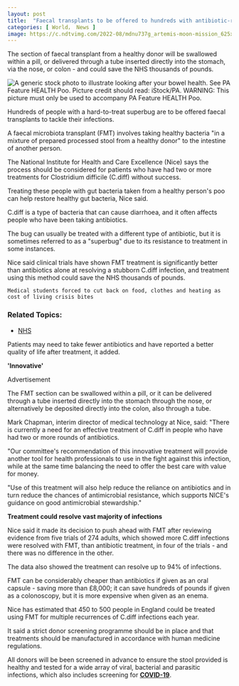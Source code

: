 ```yaml
---
layout: post
title:  "Faecal transplants to be offered to hundreds with antibiotic-resistant superbug: Official"
categories: [ World， News ]
image: https://c.ndtvimg.com/2022-08/mdnu737g_artemis-moon-mission_625x300_29_August_22.jpg
---
```

The section of faecal transplant from a healthy donor will be swallowed within a pill, or delivered through a tube inserted directly into the stomach, via the nose, or colon - and could save the NHS thousands of pounds.

![A generic stock photo to illustrate looking after your bowel health. See PA Feature HEALTH Poo. Picture credit should read: iStock/PA. WARNING: This picture must only be used to accompany PA Feature HEALTH Poo.](https://e3.365dm.com/22/08/768x432/skynews-health-poo-transplant_5881514.jpg?20220830192932)

Hundreds of people with a hard-to-treat superbug are to be offered faecal transplants to tackle their infections.

A faecal microbiota transplant (FMT) involves taking healthy bacteria "in a mixture of prepared processed stool from a healthy donor" to the intestine of another person.

The National Institute for Health and Care Excellence (Nice) says the process should be considered for patients who have had two or more treatments for Clostridium difficile (C.diff) without success.

Treating these people with gut bacteria taken from a healthy person's poo can help restore healthy gut bacteria, Nice said.

C.diff is a type of bacteria that can cause diarrhoea, and it often affects people who have been taking antibiotics.

The bug can usually be treated with a different type of antibiotic, but it is sometimes referred to as a "superbug" due to its resistance to treatment in some instances.

Nice said clinical trials have shown FMT treatment is significantly better than antibiotics alone at resolving a stubborn C.diff infection, and treatment using this method could save the NHS thousands of pounds.


    
    Medical students forced to cut back on food, clothes and heating as cost of living crisis bites
    

### Related Topics:

-   [NHS](https://news.sky.com/topic/nhs-5893)

Patients may need to take fewer antibiotics and have reported a better quality of life after treatment, it added.

**'Innovative'**

Advertisement

The FMT section can be swallowed within a pill, or it can be delivered through a tube inserted directly into the stomach through the nose, or alternatively be deposited directly into the colon, also through a tube.

Mark Chapman, interim director of medical technology at Nice, said: "There is currently a need for an effective treatment of C.diff in people who have had two or more rounds of antibiotics.

"Our committee's recommendation of this innovative treatment will provide another tool for health professionals to use in the fight against this infection, while at the same time balancing the need to offer the best care with value for money.

"Use of this treatment will also help reduce the reliance on antibiotics and in turn reduce the chances of antimicrobial resistance, which supports NICE's guidance on good antimicrobial stewardship."

**Treatment could resolve vast majority of infections**

Nice said it made its decision to push ahead with FMT after reviewing evidence from five trials of 274 adults, which showed more C.diff infections were resolved with FMT, than antibiotic treatment, in four of the trials - and there was no difference in the other.

The data also showed the treatment can resolve up to 94% of infections.

FMT can be considerably cheaper than antibiotics if given as an oral capsule - saving more than £8,000; it can save hundreds of pounds if given as a colonoscopy, but it is more expensive when given as an enema.

Nice has estimated that 450 to 500 people in England could be treated using FMT for multiple recurrences of C.diff infections each year.

It said a strict donor screening programme should be in place and that treatments should be manufactured in accordance with human medicine regulations.

All donors will be been screened in advance to ensure the stool provided is healthy and tested for a wide array of viral, bacterial and parasitic infections, which also includes screening for  **[COVID-19](https://news.sky.com/topic/covid-19-8518)**.
<!--stackedit_data:
eyJoaXN0b3J5IjpbMTM1NjM5MDY1OV19
-->